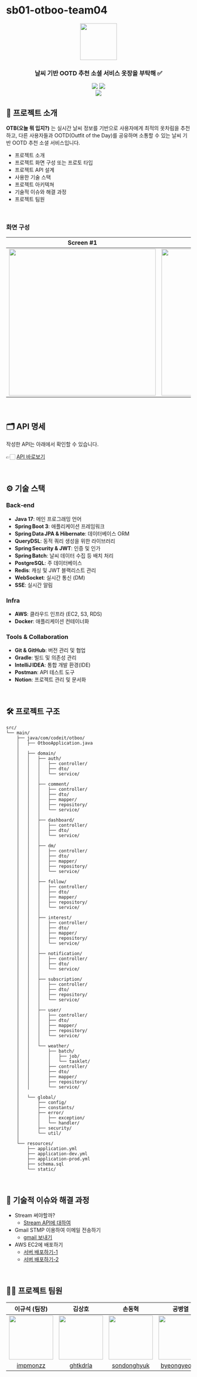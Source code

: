 # sb01-otboo-team04
<div align="center">

<!-- logo -->
<img src="https://codeit.notion.site/image/attachment%3A5c097f1f-4050-4b26-91e5-00de499f9a15%3ACloset_Hanger_(1).png?id=2196fd22-8e8d-803d-bc77-d5ac78ca119f&table=block&spaceId=a29b669d-e680-438e-b18c-08888fc54a21&width=250&freeze=true&userId=&cache=v2" width="100"/>

### 날씨 기반 OOTD 추천 소셜 서비스 옷장을 부탁해 ✅

[<img src="https://img.shields.io/badge/-readme.md-important?style=flat&logo=google-chrome&logoColor=white" />]() [<img src="https://img.shields.io/badge/-notion-blue?style=flat&logo=google-chrome&logoColor=white" />]()
<br/> [<img src="https://img.shields.io/badge/프로젝트 기간-2025.06.23~2025.07.29-green?style=flat&logo=&logoColor=white" />]()

</div> 

## 📖 프로젝트 소개

**OTB(오늘 뭐 입지?)** 는 실시간 날씨 정보를 기반으로 사용자에게 최적의 옷차림을 추천하고, 다른 사용자들과 OOTD(Outfit of the Day)를 공유하며 소통할 수 있는 날씨 기반 OOTD 추천 소셜 서비스입니다.

- 프로젝트 소개
- 프로젝트 화면 구성 또는 프로토 타입
- 프로젝트 API 설계
- 사용한 기술 스택
- 프로젝트 아키텍쳐
- 기술적 이슈와 해결 과정
- 프로젝트 팀원

<br />


### 화면 구성
|Screen #1|Screen #2|
|:---:|:---:|
|<img src="https://user-images.githubusercontent.com/80824750/208456048-acbf44a8-cd71-4132-b35a-500047adbe1c.gif" width="400"/>|<img src="https://user-images.githubusercontent.com/80824750/208456234-fb5fe434-aa65-4d7a-b955-89098d5bbe0b.gif" width="400"/>|


<br />

## 🗂️ API 명세
작성한 API는 아래에서 확인할 수 있습니다.

👉🏻 [API 바로보기](/backend/APIs.md)


<br />

## ⚙️ 기술 스택

### Back‑end
- **Java 17**: 메인 프로그래밍 언어
- **Spring Boot 3**: 애플리케이션 프레임워크
- **Spring Data JPA & Hibernate**: 데이터베이스 ORM
- **QueryDSL**: 동적 쿼리 생성을 위한 라이브러리
- **Spring Security & JWT**: 인증 및 인가
- **Spring Batch**: 날씨 데이터 수집 등 배치 처리
- **PostgreSQL**: 주 데이터베이스
- **Redis**: 캐싱 및 JWT 블랙리스트 관리
- **WebSocket**: 실시간 통신 (DM)
- **SSE**: 실시간 알림

### Infra
- **AWS**: 클라우드 인프라 (EC2, S3, RDS)
- **Docker**: 애플리케이션 컨테이너화

### Tools & Collaboration
- **Git & GitHub**: 버전 관리 및 협업
- **Gradle**: 빌드 및 의존성 관리
- **IntelliJ IDEA**: 통합 개발 환경(IDE)
- **Postman**: API 테스트 도구
- **Notion**: 프로젝트 관리 및 문서화

<br />

## 🛠️ 프로젝트 구조
```text
src/
└── main/
    ├── java/com/codeit/otboo/
    │   ├── OtbooApplication.java
    │
    │   ├── domain/
    │   │   ├── auth/
    │   │   │   ├── controller/
    │   │   │   ├── dto/
    │   │   │   └── service/
    │   │   │
    │   │   ├── comment/
    │   │   │   ├── controller/
    │   │   │   ├── dto/
    │   │   │   ├── mapper/
    │   │   │   ├── repository/
    │   │   │   └── service/
    │   │   │
    │   │   ├── dashboard/
    │   │   │   ├── controller/
    │   │   │   ├── dto/
    │   │   │   └── service/
    │   │   │
    │   │   ├── dm/
    │   │   │   ├── controller/
    │   │   │   ├── dto/
    │   │   │   ├── mapper/
    │   │   │   ├── repository/
    │   │   │   └── service/
    │   │   │
    │   │   ├── follow/
    │   │   │   ├── controller/
    │   │   │   ├── dto/
    │   │   │   ├── mapper/
    │   │   │   ├── repository/
    │   │   │   └── service/
    │   │   │
    │   │   ├── interest/
    │   │   │   ├── controller/
    │   │   │   ├── dto/
    │   │   │   ├── mapper/
    │   │   │   ├── repository/
    │   │   │   └── service/
    │   │   │
    │   │   ├── notification/
    │   │   │   ├── controller/
    │   │   │   ├── dto/
    │   │   │   └── service/
    │   │   │
    │   │   ├── subscription/
    │   │   │   ├── controller/
    │   │   │   ├── dto/
    │   │   │   ├── repository/
    │   │   │   └── service/
    │   │   │
    │   │   ├── user/
    │   │   │   ├── controller/
    │   │   │   ├── dto/
    │   │   │   ├── mapper/
    │   │   │   ├── repository/
    │   │   │   └── service/
    │   │   │
    │   │   └── weather/
    │   │       ├── batch/
    │   │       │   ├── job/
    │   │       │   └── tasklet/
    │   │       ├── controller/
    │   │       ├── dto/
    │   │       ├── mapper/
    │   │       ├── repository/
    │   │       └── service/
    │
    │   └── global/
    │       ├── config/
    │       ├── constants/
    │       ├── error/
    │       │   ├── exception/
    │       │   └── handler/
    │       ├── security/
    │       └── util/
    │
    └── resources/
        ├── application.yml
        ├── application-dev.yml
        ├── application-prod.yml
        ├── schema.sql
        └── static/
```


<br />

## 🤔 기술적 이슈와 해결 과정
- Stream 써야할까?
    - [Stream API에 대하여](https://velog.io/@yewo2nn16/Java-Stream-API)
- Gmail STMP 이용하여 이메일 전송하기
    - [gmail 보내기](https://velog.io/@yewo2nn16/Email-이메일-전송하기with-첨부파일)
- AWS EC2에 배포하기
    - [서버 배포하기-1](https://velog.io/@yewo2nn16/SpringBoot-서버-배포)
    - [서버 배포하기-2](https://velog.io/@yewo2nn16/SpringBoot-서버-배포-인텔리제이에서-jar-파일-빌드해서-배포하기)


<br />


## 💁‍♂️ 프로젝트 팀원

| 이규석 (팀장) | 김상호 | 손동혁 | 공병열 | 김응진 |
|:---:|:---:|:---:|:---:|:---:|
| <img src="https://github.com/impmonzz.png?size=120" width="120"/> | <img src="https://github.com/ghtkdrla.png?size=120" width="120"/> | <img src="https://github.com/sondonghyuk.png?size=120" width="120"/> | <img src="https://github.com/byeongyeol12.png?size=120" width="120"/> | <img src="https://github.com/mmm806.png?size=120" width="120"/> |
| [impmonzz](https://github.com/impmonzz) | [ghtkdrla](https://github.com/ghtkdrla) | [sondonghyuk](https://github.com/sondonghyuk) | [byeongyeol12](https://github.com/byeongyeol12) | [mmm806](https://github.com/mmm806) |
